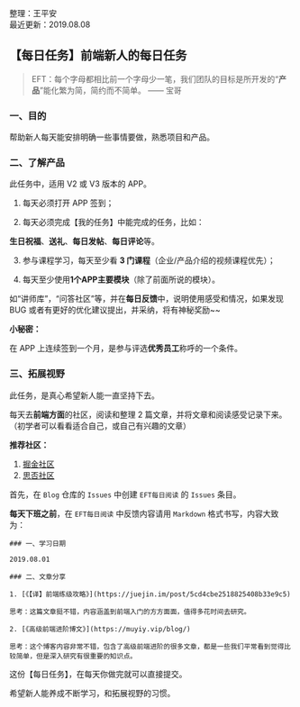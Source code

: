 整理：王平安  
最近更新：2019.08.08   

## 【每日任务】前端新人的每日任务

> EFT：每个字母都相比前一个字母少一笔，我们团队的目标是所开发的“**产品**”能化繁为简，简约而不简单。   ——  宝哥

### 一、目的

帮助新人每天能安排明确一些事情要做，熟悉项目和产品。

### 二、了解产品

此任务中，适用 V2 或 V3 版本的 APP。

1. 每天必须打开 APP 签到；

2. 每天必须完成【我的任务】中能完成的任务，比如：

**生日祝福**、**送礼**、**每日发帖**、**每日评论**等。

3. 参与课程学习，每天至少看 **3 门课程**（企业/产品介绍的视频课程优先）；

4. 每天至少使用**1个APP主要模块**（除了前面所说的模块）。

如“讲师库”，“问答社区”等，并在**每日反馈**中，说明使用感受和情况，如果发现 BUG 或者有更好的优化建议提出，并采纳，将有神秘奖励~~

**小秘密：**

在 APP 上连续签到一个月，是参与评选**优秀员工**称呼的一个条件。

### 三、拓展视野

此任务，是真心希望新人能一直坚持下去。

每天去**前端方面**的社区，阅读和整理 2 篇文章，并将文章和阅读感受记录下来。（初学者可以看看适合自己，或自己有兴趣的文章）

**推荐社区：**

1. [掘金社区](https://juejin.im)
2. [思否社区](https://segmentfault.com)


首先，在 `Blog` 仓库的 `Issues` 中创建 `EFT每日阅读` 的 `Issues` 条目。  

**每天下班之前**，在 `EFT每日阅读` 中反馈内容请用 `Markdown` 格式书写，内容大致为：   

```
### 一、学习日期

2019.08.01

### 二、文章分享  

1. [《【译】前端练级攻略》](https://juejin.im/post/5cd4cbe2518825408b33e9c5)

思考：这篇文章挺不错，内容涵盖到前端入门的方方面面，值得多花时间去研究。

2. [《高级前端进阶博文》](https://muyiy.vip/blog/)

思考：这个博客内容非常不错，包含了高级前端进阶的很多文章，都是一些我们平常看到觉得比较简单，但是深入研究有很重要的知识点。

```

这份【每日任务】，在每天你做完就可以直接提交。

希望新人能养成不断学习，和拓展视野的习惯。